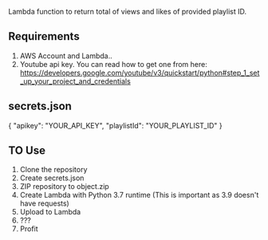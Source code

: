 Lambda function to return total of views and likes of provided playlist ID.

## Requirements
1. AWS Account and Lambda..
2. Youtube api key.
    You can read how to get one from here: https://developers.google.com/youtube/v3/quickstart/python#step_1_set_up_your_project_and_credentials

## secrets.json

{
    "apikey": "YOUR_API_KEY",
    "playlistId": "YOUR_PLAYLIST_ID"
}

## TO Use

1. Clone the repository
2. Create secrets.json
3. ZIP repository to object.zip
4. Create Lambda with Python 3.7 runtime (This is important as 3.9 doesn't have requests)
5. Upload to Lambda
6. ???
7. Profit
